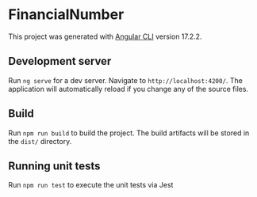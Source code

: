# FinancialNumber

This project was generated with [Angular CLI](https://github.com/angular/angular-cli) version 17.2.2.

## Development server

Run `ng serve` for a dev server. Navigate to `http://localhost:4200/`. The application will automatically reload if you change any of the source files.


## Build

Run `npm run build` to build the project. The build artifacts will be stored in the `dist/` directory.

## Running unit tests

Run `npm run test` to execute the unit tests via Jest

